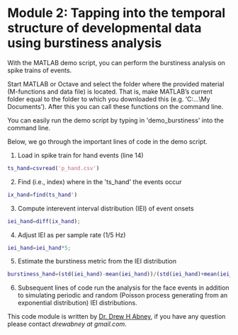 # Module 2: Tapping into the temporal structure of developmental data using burstiness analysis

With the MATLAB demo script, you can perform the burstiness analysis on spike trains of events. 

Start MATLAB or Octave and select the folder where the provided material (M-functions and data file) is located. That is, make MATLAB’s current folder equal to the folder to which you downloaded this (e.g. ‘C:\...\My Documents’). After this you can call these functions on the command line.

You can easily run the demo script by typing in 'demo_burstiness' into the command line.

Below, we go through the important lines of code in the demo script. 

1. Load in spike train for hand events (line 14)
```matlab
ts_hand=csvread('p_hand.csv')
```

2. Find (i.e., index) where in the 'ts_hand' the events occur
```matlab
ix_hand=find(ts_hand')
```

3. Compute interevent interval distribution (IEI) of event onsets
```matlab
iei_hand=diff(ix_hand);
```

4. Adjust IEI as per sample rate (1/5 Hz)
```matlab
iei_hand=iei_hand*5;
```

5. Estimate the burstiness metric from the IEI distribution
```matlab
burstiness_hand=(std(iei_hand)-mean(iei_hand))/(std(iei_hand)+mean(iei_hand));
```

6. Subsequent lines of code run the analysis for the face events in addition to simulating periodic and random (Poisson process generating from an exponential distribution) IEI distributions. 

This code module is written by [Dr. Drew H Abney](https://drewabney.github.io/), if you have any question please contact *drewabney at gmail.com*.
